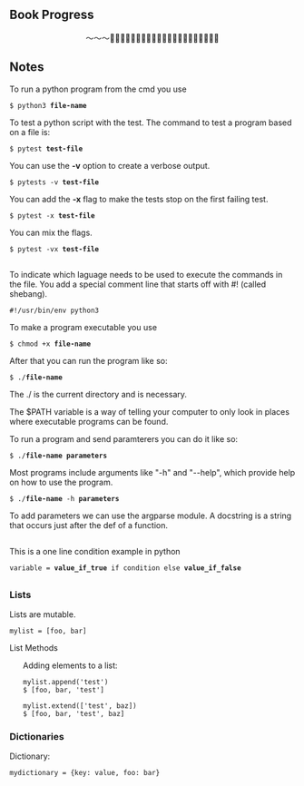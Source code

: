 ## Book Progress
<p align=center>〜〜〜🏄🏽🌊🌊🌊🌊🌊🌊🌊🌊🌊🌊🌊🌊🌊🌊🌊🌊🌊🌊🌊</p>

##

## Notes
<p>To run a python program from the cmd you use</p>
<p><code>$ python3 <b>file-name</b></code></p>
<p>To test a python script with the test. The command to test a program based on a file is:</p>
<p><code>$ pytest <b>test-file</b></code></p>
<p>You can use the <b>-v</b> option to create a verbose output.</p>
<p><code>$ pytests -v <b>test-file</b></code></p>
<p>You can add the <b>-x</b> flag to make the tests stop on the first failing test.</p>
<p><code>$ pytest -x <b>test-file</b></code></p>
<p>You can mix the flags.</p>
<p><code>$ pytest -vx <b>test-file</b></code></p>

##

<p>To indicate which laguage needs to be used to execute the commands in the file. You add a special comment line that starts off with #! (called shebang).</p>
<p><code>#!/usr/bin/env python3</code></p>
<p>To make a program executable you use</p>
<p><code>$ chmod +x <b>file-name</b></code></p>
<p>After that you can run the program like so:</p>
<p><code>$ ./<b>file-name</b></code></p>
<p>The ./ is the current directory and is necessary.</p>
<p>The $PATH variable is a way of telling your computer to only look in places where executable programs can be found.</p>
<p>To run a program and send paramterers you can do it like so:</p>
<p><code>$ ./<b>file-name</b> <b>parameters</b></code></p>
<p>Most programs include arguments like "-h" and "--help", which provide help on how to use the program.</p>
<p><code>$ ./<b>file-name</b> -h <b>parameters</b></code></p>
<p>To add parameters we can use the argparse module. A docstring is a string that occurs just after the def of a function.</p>

##

<p>This is a one line condition example in python</p>
<p><code>variable = <b>value_if_true</b> if condition else <b>value_if_false</b></code></p>

##

### Lists
<p>Lists are mutable.</p>
<p><code>mylist = [foo, bar]</code></p>
<p>List Methods</p>
<ul>
<p>Adding elements to a list:</p>
<p><code>mylist.append('test')</code><br>
<code>$ [foo, bar, 'test']</code></p>
<p><code>mylist.extend(['test', baz])</code><br>
<code>$ [foo, bar, 'test', baz]</code></p>
</ul>

### Dictionaries
<p>Dictionary:</p>
<p><code>mydictionary = {key: value, foo: bar}</code></p>
